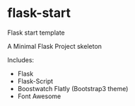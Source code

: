 # flask-start
Flask start template

A Minimal Flask Project skeleton

Includes:
* Flask
* Flask-Script
* Boostwatch Flatly (Bootstrap3 theme)
* Font Awesome
